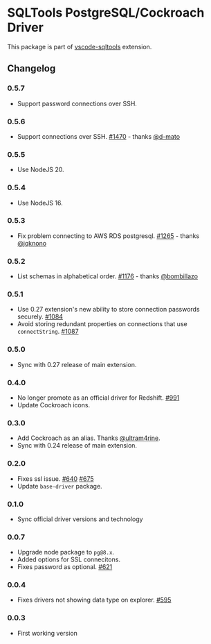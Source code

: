 # SQLTools PostgreSQL/Cockroach Driver

This package is part of [vscode-sqltools](https://vscode-sqltools.mteixeira.dev/?umd_source=repository&utm_medium=readme&utm_campaign=pg) extension.

## Changelog

### 0.5.7

- Support password connections over SSH.

### 0.5.6

- Support connections over SSH. [#1470](https://github.com/mtxr/vscode-sqltools/pull/1470) - thanks [@d-mato](https://github.com/d-mato)

### 0.5.5

- Use NodeJS 20.

### 0.5.4

- Use NodeJS 16.

### 0.5.3

- Fix problem connecting to AWS RDS postgresql. [#1265](https://github.com/mtxr/vscode-sqltools/pull/1265) - thanks [@jqknono](https://github.com/jqknono)

### 0.5.2

- List schemas in alphabetical order. [#1176](https://github.com/mtxr/vscode-sqltools/issues/1176) - thanks [@bombillazo](https://github.com/bombillazo)

### 0.5.1

- Use 0.27 extension's new ability to store connection passwords securely. [#1084](https://github.com/mtxr/vscode-sqltools/pull/1084)
- Avoid storing redundant properties on connections that use `connectString`. [#1087](https://github.com/mtxr/vscode-sqltools/issues/1087)

### 0.5.0

- Sync with 0.27 release of main extension.

### 0.4.0

- No longer promote as an official driver for Redshift. [#991](https://github.com/mtxr/vscode-sqltools/pull/991)
- Update Cockroach icons.

### 0.3.0

- Add Cockroach as an alias. Thanks [@ultram4rine](https://github.com/ultram4rine).
- Sync with 0.24 release of main extension.

### 0.2.0

- Fixes ssl issue. [#640](https://github.com/mtxr/vscode-sqltools/issues/640) [#675](https://github.com/mtxr/vscode-sqltools/issues/675)
- Update `base-driver` package.

### 0.1.0

- Sync official driver versions and technology

### 0.0.7

- Upgrade node package to `pg@8.x`.
- Added options for SSL connecitons.
- Fixes password as optional. [#621](https://github.com/mtxr/vscode-sqltools/issues/621)

### 0.0.4

- Fixes drivers not showing data type on explorer. [#595](https://github.com/mtxr/vscode-sqltools/issues/595)

### 0.0.3

- First working version
